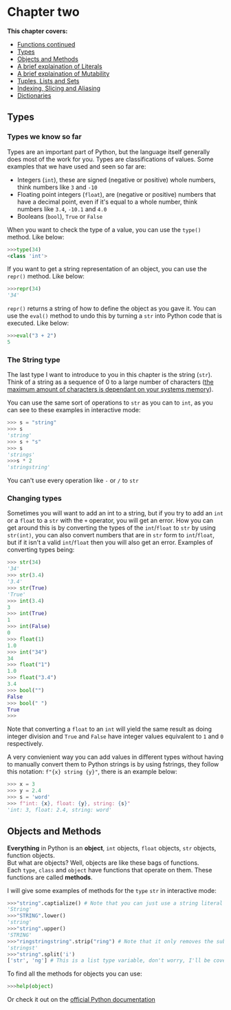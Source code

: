 **Chapter two**
=============
**This chapter covers:**
 * [Functions continued](#Functions-continued)
 * [Types](#Types)
 * [Objects and Methods](#Objects-and-Methods)
 * [A brief explaination of Literals](#A-brief-explaination-of-Literals)
 * [A brief explaination of Mutability](#A-brief-explaination-of-Mutability)
 * [Tuples, Lists and Sets](Tuples,-Lists-and-Sets)
 * [Indexing, Slicing and Aliasing](Indexing,-Slicing-and-Aliasings)
 * [Dictionaries](Dictionaries)

## Types
### Types we know so far
Types are an important part of Python, but the language itself generally does most of the work for you. Types are classifications of values. Some examples that we have used and seen so far are:
 * Integers (`int`), these are signed (negative or positive) whole numbers, think numbers like `3` and `-10`
 * Floating point integers (`float`), are (negative or positive) numbers that have a decimal point, even if it's equal to a whole number, think numbers like `3.4`, `-10.1` and `4.0`
 * Booleans (`bool`), `True` or `False`  
    
  When you want to check the type of a value, you can use the `type()` method. Like below:
  ```python
  >>>type(34)
  <class 'int'>
  ```
  If you want to get a string representation of an object, you can use the `repr()` method. Like below:
  ```python
  >>>repr(34)
  '34'
  ```
  `repr()` returns a string of how to define the object as you gave it. You can use the `eval()` method to undo this by turning a `str` into Python code that is executed. Like below:
  ```python
  >>>eval("3 + 2")
  5
  ```  
### The String type
The last type I want to introduce to you in this chapter is the string (`str`). Think of a string as a sequence of 0 to a large number of characters ([the maximum amount of characters is dependant on your systems memory](https://stackoverflow.com/questions/1739913/what-is-the-max-length-of-a-Python-string)).  
    
  You can use the same sort of operations to `str` as you can to `int`, as you can see to these examples in interactive mode:
```python
>>> s = "string"
>>> s
'string'
>>> s + "s"
>>> s
'strings'
>>>s * 2
'stringstring'
```
You can't use every operation like `-` or `/` to `str`  
### Changing types
  Sometimes you will want to add an int to a string, but if you try to add an `int` or a `float` to a `str` with the `+` operator, you will get an error. How you can get around this is by converting the types of the `int`/`float` to `str` by using `str(int)`, you can also convert numbers that are in `str` form to `int`/`float`, but if it isn't a valid `int`/`float` then you will also get an error. Examples of converting types being:
```python
>>> str(34)
'34'
>>> str(3.4)
'3.4'
>>> str(True)
'True'
>>> int(3.4)
3
>>> int(True)
1
>>> int(False)
0
>>> float(1)
1.0
>>> int("34")
34
>>> float("1")
1.0
>>> float("3.4")
3.4
>>> bool("")
False
>>> bool(" ")
True
>>> 
```
Note that converting a `float` to an `int` will yield the same result as doing integer division and `True` and `False` have integer values equivalent to `1` and `0` respectively.  
    
  A very convienient way you can add values in different types without having to manually convert them to Python strings is by using fstrings, they follow this notation: `f"{x} string {y}"`, there is an example below:
```python
>>> x = 3
>>> y = 2.4
>>> s = 'word'
>>> f"int: {x}, float: {y}, string: {s}"
'int: 3, float: 2.4, string: word'
```
## Objects and Methods
**Everything** in Python is an **object**, `int` objects, `float` objects, `str` objects, function objects.  
  But what are objects? Well, objects are like these bags of functions.  
  Each `type`, `class` and `object` have functions that operate on them. These functions are called **methods**.  
    
  I will give some examples of methods for the `type` `str` in interactive mode:
```python
>>>"string".captialize() # Note that you can just use a string literal instead of a variable to use the method on
'String'
>>>"STRING".lower()
'string'
>>>"string".upper()
'STRING'
>>>"ringstringstring".strip("ring") # Note that it only removes the substring from the ends, and not from inside, this is especially useful for removing leading and trailing whitespace
'stringst'
>>>"string".split('i')
['str', 'ng'] # This is a list type variable, don't worry, I'll be covering these later this chapter!
```
To find all the methods for objects you can use:
```python
>>>help(object)
```
Or check it out on the [official Python documentation](https://docs.python.org/3/)
